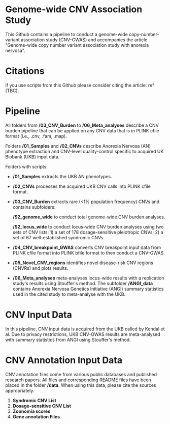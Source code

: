 ﻿# Genome-wide CNV Association Study

 This Github contains a pipeline to conduct a genome-wide copy-number-variant association study (CNV-GWAS) and accompanies the article "Genome-wide copy number variant association study with anorexia nervosa". 

 # Citations

If you use scripts from this Github please consider citing the article: ref (TBC). 
 
 # Pipeline

All folders from **/03_CNV_Burden**  to **/06_Meta_analyses** describe a CNV burden pipeline that can be applied on any CNV data that is in PLINK cfile format (i.e., .cnv, .fam, .map).

Folders **/01_Samples** and **/02_CNVs** describe Anorexia Nervosa (AN) phenotype extraction and CNV-level quality-control specific to acquired UK Biobank (UKB) input data. 

 Folders with scripts:

-  **/01_Samples** extracts the UKB AN phenotypes.

- **/02_CNVs** processes the acquired UKB CNV calls into PLINK cfile format.

- **/03_CNV_Burden** extracts rare (<1% population frequency) CNVs and contains subfolders:

     **/S2_genome_wide** to conduct total genome-wide CNV burden analyses.
   
     **/S2_locus_wide** to conduct locus-wide CNV burden analyses using two sets of CNV lists; 1) a set of 178 dosage-sensitive pleiotropic CNVs; 2) a set of 67 well-established syndromic CNVs.

- **/04_CNV_breakpoint_GWAS** converts CNV breakpoint input data from PLINK cfile format into PLINK bfile format to then conduct a CNV-GWAS.

- **/05_Novel_CNV_regions** identifies novel disease-risk CNV regions (CNVRs) and plots results.

- **/06_Meta_analyses** meta-analyses locus-wide results with a replication study's results using Stouffer's method. The subfolder **/ANGI_data** contains Anorexia Nervosa Genetics Initiative (ANGI) summary statistics used in the cited study to meta-analyse with the UKB.

# CNV Input Data

In this pipeline, CNV input data is acquired from the UKB called by Kendal et al. Due to privacy restrictions, UKB CNV-GWAS results are meta-analysed with summary statistics from ANGI using Stouffer's method. 

# CNV Annotation Input Data

CNV annotation files come from various public databases and published research papers. All files and corresponding README files have been placed in the folder **/data**. When using this data, please cite the sources appropriately. 

1. **Syndromic CNV List**
2. **Dosage-sensitive CNV List**
3. **Zoonomia scores**
4. **Gene annotation Files**


 

 

